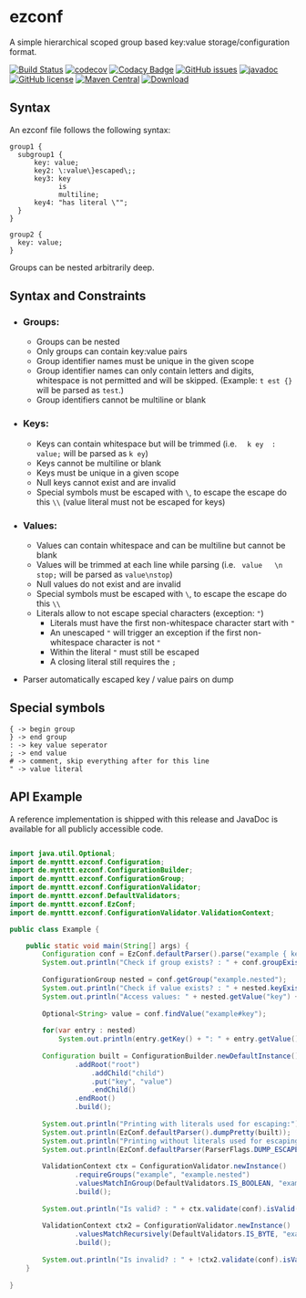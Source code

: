 # ezconf

A simple hierarchical scoped group based key:value storage/configuration format.

[![Build Status](https://travis-ci.com/mynttt/ezconf.svg?branch=master)](https://travis-ci.com/mynttt/ezconf) 
[![codecov](https://codecov.io/gh/mynttt/ezconf/branch/master/graph/badge.svg)](https://codecov.io/gh/mynttt/ezconf)
[![Codacy Badge](https://api.codacy.com/project/badge/Grade/8cb79eae6f2c4cb2a203679556b6203d)](https://www.codacy.com/manual/mynttt/ezconf?utm_source=github.com&amp;utm_medium=referral&amp;utm_content=mynttt/ezconf&amp;utm_campaign=Badge_Grade)
[![GitHub issues](https://img.shields.io/github/issues/mynttt/ezconf)](https://github.com/mynttt/ezconf/issues) 
[![javadoc](https://javadoc.io/badge2/de.mynttt/ezconf/javadoc.svg)](https://javadoc.io/doc/de.mynttt/ezconf) 
[![GitHub license](https://img.shields.io/github/license/mynttt/ezconf)](https://github.com/mynttt/ezconf/blob/master/LICENSE)
[![Maven Central](https://maven-badges.herokuapp.com/maven-central/de.mynttt/ezconf/badge.svg)](https://maven-badges.herokuapp.com/maven-central/de.mynttt/ezconf)
[ ![Download](https://api.bintray.com/packages/mynttt/oss/de.mynttt.ezconf/images/download.svg) ](https://bintray.com/mynttt/oss/de.mynttt.ezconf/_latestVersion)

## Syntax

An ezconf file follows the following syntax:

```
group1 {
  subgroup1 {
      key: value;
      key2: \:value\}escaped\;;
      key3: key
            is
            multiline;
      key4: "has literal \"";
  }
}

group2 {
  key: value;
}
```

Groups can be nested arbitrarily deep.

## Syntax and Constraints

- ### Groups:
  - Groups can be nested
  - Only groups can contain key:value pairs
  - Group identifier names must be unique in the given scope
  - Group identifier names can only contain letters and digits, whitespace is not permitted and will be skipped. (Example: `t est {}` will be parsed as `test`.)
  - Group identifiers cannot be multiline or blank

- ### Keys:
  - Keys can contain whitespace but will be trimmed (i.e. `  k ey  : value;` will be parsed as `k ey`)
  - Keys cannot be multiline or blank
  - Keys must be unique in a given scope
  - Null keys cannot exist and are invalid
  - Special symbols must be escaped with `\`, to escape the escape do this `\\` (value literal must not be escaped for keys)

- ### Values:
  - Values can contain whitespace and can be multiline but cannot be blank
  - Values will be trimmed at each line while parsing (i.e. ` value   \n   stop;` will be parsed as `value\nstop`)
  - Null values do not exist and are invalid
  - Special symbols must be escaped with `\`, to escape the escape do this `\\`
  - Literals allow to not escape special characters (exception: `"`)
    - Literals must have the first non-whitespace character start with `"`
    - An unescaped `"` will trigger an exception if the first non-whitespace character is not `"`
    - Within the literal `"` must still be escaped
    - A closing literal still requires the `;`
  
- Parser automatically escaped key / value pairs on dump

## Special symbols
```
{ -> begin group
} -> end group
: -> key value seperator
; -> end value
# -> comment, skip everything after for this line
" -> value literal
```

## API Example

A reference implementation is shipped with this release and JavaDoc is available for all publicly accessible code.

```java

import java.util.Optional;
import de.mynttt.ezconf.Configuration;
import de.mynttt.ezconf.ConfigurationBuilder;
import de.mynttt.ezconf.ConfigurationGroup;
import de.mynttt.ezconf.ConfigurationValidator;
import de.mynttt.ezconf.DefaultValidators;
import de.mynttt.ezconf.EzConf;
import de.mynttt.ezconf.ConfigurationValidator.ValidationContext;

public class Example {

    public static void main(String[] args) {
        Configuration conf = EzConf.defaultParser().parse("example { key: true; nested { key: value; }}");
        System.out.println("Check if group exists? : " + conf.groupExists("example"));
        
        ConfigurationGroup nested = conf.getGroup("example.nested");
        System.out.println("Check if value exists? : " + nested.keyExists("key"));
        System.out.println("Access values: " + nested.getValue("key") + " or " + conf.getValue("example.nested#key"));
        
        Optional<String> value = conf.findValue("example#key");
        
        for(var entry : nested)
            System.out.println(entry.getKey() + ": " + entry.getValue());
        
        Configuration built = ConfigurationBuilder.newDefaultInstance()
                .addRoot("root")
                    .addChild("child")
                    .put("key", "value")
                    .endChild()
                .endRoot()
                .build();
        
        System.out.println("Printing with literals used for escaping:");
        System.out.println(EzConf.defaultParser().dumpPretty(built));
        System.out.println("Printing without literals used for escaping:");
        System.out.println(EzConf.defaultParser(ParserFlags.DUMP_ESCAPE_INSTEAD_OF_LITERAL).dumpPretty(built));
        
        ValidationContext ctx = ConfigurationValidator.newInstance()
                .requireGroups("example", "example.nested")
                .valuesMatchInGroup(DefaultValidators.IS_BOOLEAN, "example")
                .build();
        
        System.out.println("Is valid? : " + ctx.validate(conf).isValid());
        
        ValidationContext ctx2 = ConfigurationValidator.newInstance()
                .valuesMatchRecursively(DefaultValidators.IS_BYTE, "example")
                .build();
        
        System.out.println("Is invalid? : " + !ctx2.validate(conf).isValid());
    }
    
}

```
